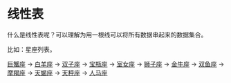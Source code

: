 # 线性表

什么是线性表呢？可以理解为用一根线可以将所有数据串起来的数据集合。

比如：星座列表。

[巨蟹座](https://baike.baidu.com/item/巨蟹座/25908) -> [白羊座](https://baike.baidu.com/item/白羊座/2151709) -> [双子座](https://baike.baidu.com/item/双子座/2535152) -> [宝瓶座](https://baike.baidu.com/item/宝瓶座) -> [室女座](https://baike.baidu.com/item/室女座) -> [狮子座](https://baike.baidu.com/item/狮子座/9897905) -> [金牛座](https://baike.baidu.com/item/金牛座/9442523) -> [双鱼座](https://baike.baidu.com/item/双鱼座/2074740) -> [摩羯座](https://baike.baidu.com/item/摩羯座/25946) -> [天蝎座](https://baike.baidu.com/item/天蝎座/25945) -> [天秤座](https://baike.baidu.com/item/天秤座/25966) -> [人马座](https://baike.baidu.com/item/人马座)




